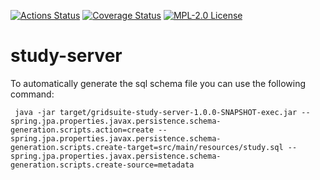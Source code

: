 [![Actions Status](https://github.com/gridsuite/study-server/workflows/CI/badge.svg)](https://github.com/gridsuite/study-server/actions)
[![Coverage Status](https://sonarcloud.io/api/project_badges/measure?project=org.gridsuite%3Astudy-server&metric=coverage)](https://sonarcloud.io/component_measures?id=org.gridsuite%3Astudy-server&metric=coverage)
[![MPL-2.0 License](https://img.shields.io/badge/license-MPL_2.0-blue.svg)](https://www.mozilla.org/en-US/MPL/2.0/)
# study-server

   To automatically generate the sql schema file you can use the following command:
   
     java -jar target/gridsuite-study-server-1.0.0-SNAPSHOT-exec.jar --spring.jpa.properties.javax.persistence.schema-generation.scripts.action=create --spring.jpa.properties.javax.persistence.schema-generation.scripts.create-target=src/main/resources/study.sql --spring.jpa.properties.javax.persistence.schema-generation.scripts.create-source=metadata 
